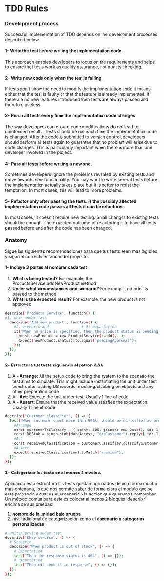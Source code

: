 # TDD Rules
### Development process
Successful implementation of TDD depends on the development processes described below.
#### 1- Write the test before writing the implementation code.
This approach enables developers to focus on the requirements and helps to ensure that tests work as quality assurance, not quality checking.

#### 2- Write new code only when the test is failing.
If tests don’t show the need to modify the implementation code it means either that the test is faulty or that the feature is already implemented. If there are no new features introduced then tests are always passed and therefore useless.

#### 3- Rerun all tests every time the implementation code changes.
The way developers can ensure code modifications do not lead to unintended results. Tests should be run each time the implementation code is changed.  After the code is submitted to version control, developers should perform all tests again to guarantee that no problem will arise due to code changes. This is particularly important when there is more than one developer involved in the project.
#### 4- Pass all tests before writing a new one.
Sometimes developers ignore the problems revealed by existing tests and move towards new functionality. You may want to write several tests before the implementation actually takes place but it is better to resist the temptation. In most cases, this will lead to more problems.

#### 5- Refactor only after passing the tests. If the possibly affected implementation code passes all tests it can be refactored.
In most cases, it doesn’t require new testing. Small changes to existing tests should be enough. The expected outcome of refactoring is to have all tests passed before and after the code has been changed.

### Anatomy
Sigue las siguientes recomendaciones para que tus tests sean mas legibles y sigan el correcto estandar del proyecto.
#### 1- Incluye 3 partes al nombrar cada test
1. **What is being tested?** For example, the ProductsService.addNewProduct method
2. **Under what circumstances and scenario?** For example, no price is passed to the method
3. **What is the expected result?** For example, the new product is not approved
```sh
describe('Products Service', function() {
#1. unit under test
  describe('Add new product', function() {
    #2. scenario and               # 3. expectation
    it('When no price is specified, then the product status is pending approval', ()=> {
      const newProduct = new ProductService().add(...);
      expect(newProduct.status).to.equal('pendingApproval');
    });
  });
});
```
#### 2- Estructura tus tests siguiendo el patron AAA
1. A - **Arrange**: All the setup code to bring the system to the scenario the test aims to simulate. This might include instantiating the unit under test constructor, adding DB records, mocking/stubbing on objects and any other preparation code
2. A - **Act**: Execute the unit under test. Usually 1 line of code
3. A - **Assert**: Ensure that the received value satisfies the expectation. Usually 1 line of code
```sh
describe("Customer classifier", () => {
  test("When customer spent more than 500$, should be classified as premium", () => {
    #Arrange
    const customerToClassify = { spent: 505, joined: new Date(), id: 1 };
    const DBStub = sinon.stub(dataAccess, "getCustomer").reply({ id: 1, classification: "regular" });
    #Act
    const receivedClassification = customerClassifier.classifyCustomer(customerToClassify);
    #Assert
    expect(receivedClassification).toMatch("premium");
  });
});
```

#### 3- Categorizar los tests en al menos 2 niveles.
Aplicando esta estructura los tests quedan agrupados de una forma mucho mas ordenada, lo que nos permite saber de forma clara el modulo que se esta probando y cual es el escenario o la accion que queremos comprobar. 
Un método común para esto es colocar al menos 2 bloques 'describir' encima de sus pruebas: 
1. **nombre de la unidad bajo prueba**
2. nivel adicional de categorización como el **escenario o categorías personalizadas**
```sh
# Unity/Service under test
describe("Shop service", () => {
  # Scenario
  describe("When product is out of stock", () => {
    # Expectation
    test("Then the response status is 404", () => {});
    # Expectation
    test("Then not send it in response", () => {});
  });
});
```